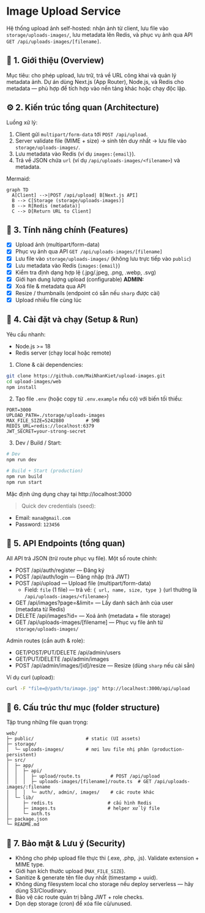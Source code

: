 # Image Upload Service

Hệ thống upload ảnh self-hosted: nhận ảnh từ client, lưu file vào `storage/uploads-images/`, lưu metadata lên Redis, và phục vụ ảnh qua API `GET /api/uploads-images/[filename]`.

## 🧭 1. Giới thiệu (Overview)

Mục tiêu: cho phép upload, lưu trữ, trả về URL công khai và quản lý metadata ảnh. Dự án dùng Next.js (App Router), Node.js, và Redis cho metadata — phù hợp để tích hợp vào nền tảng khác hoặc chạy độc lập.

## ⚙️ 2. Kiến trúc tổng quan (Architecture)

Luồng xử lý:

1. Client gửi `multipart/form-data` tới `POST /api/upload`.
2. Server validate file (MIME + size) → sinh tên duy nhất → lưu file vào `storage/uploads-images/`.
3. Lưu metadata vào Redis (ví dụ `images:{email}`).
4. Trả về JSON chứa `url` (ví dụ `/api/uploads-images/<filename>`) và metadata.

Mermaid:

```
graph TD
  A[Client] -->|POST /api/upload| B[Next.js API]
  B --> C[Storage (storage/uploads-images)]
  B --> R[Redis (metadata)]
  C --> D[Return URL to Client]
```

## 🧩 3. Tính năng chính (Features)

- [x] Upload ảnh (multipart/form-data)
- [x] Phục vụ ảnh qua API `GET /api/uploads-images/[filename]`
- [x] Lưu file vào `storage/uploads-images/` (không lưu trực tiếp vào `public`)
- [x] Lưu metadata vào Redis (`images:{email}`)
- [x] Kiểm tra định dạng hợp lệ (.jpg/.jpeg, .png, .webp, .svg)
- [x] Giới hạn dung lượng upload (configurable)
      **ADMIN:**
- [x] Xoá file & metadata qua API
- [x] Resize / thumbnails (endpoint có sẵn nếu `sharp` được cài)
- [x] Upload nhiều file cùng lúc

## 🚀 4. Cài đặt và chạy (Setup & Run)

Yêu cầu nhanh:

- Node.js >= 18
- Redis server (chạy local hoặc remote)

1. Clone & cài dependencies:

```bash
git clone https://github.com/MaiNhanKiet/upload-images.git
cd upload-images/web
npm install
```

2. Tạo file `.env` (hoặc copy từ `.env.example` nếu có) với biến tối thiểu:

```
PORT=3000
UPLOAD_PATH=./storage/uploads-images
MAX_FILE_SIZE=5242880        # 5MB
REDIS_URL=redis://localhost:6379
JWT_SECRET=your-strong-secret
```

3. Dev / Build / Start:

```bash
# Dev
npm run dev

# Build + Start (production)
npm run build
npm run start
```

Mặc định ứng dụng chạy tại http://localhost:3000

> Quick dev credentials (seed):

- Email: `mana@gmail.com`
- Password: `123456`

## 🔌 5. API Endpoints (tổng quan)

All API trả JSON (trừ route phục vụ file). Một số route chính:

- POST /api/auth/register — Đăng ký
- POST /api/auth/login — Đăng nhập (trả JWT)
- POST /api/upload — Upload file (multipart/form-data)
  - Field: `file` (1 file) — trả về: `{ url, name, size, type }` (url thường là `/api/uploads-images/<filename>`)
- GET /api/images?page=&limit= — Lấy danh sách ảnh của user (metadata từ Redis)
- DELETE /api/images?id= — Xoá ảnh (metadata + file storage)
- GET /api/uploads-images/[filename] — Phục vụ file ảnh từ `storage/uploads-images/`

Admin routes (cần auth & role):

- GET/POST/PUT/DELETE /api/admin/users
- GET/PUT/DELETE /api/admin/images
- POST /api/admin/images/[id]/resize — Resize (dùng `sharp` nếu cài sẵn)

Ví dụ curl (upload):

```bash
curl -F "file=@/path/to/image.jpg" http://localhost:3000/api/upload
```

## 🧱 6. Cấu trúc thư mục (folder structure)

Tập trung những file quan trọng:

```
web/
├─ public/                   # static (UI assets)
├─ storage/
│  └─ uploads-images/        # nơi lưu file nhị phân (production-persistent)
├─ src/
│  ├─ app/
│  │  ├─ api/
│  │  │  ├─ upload/route.ts           # POST /api/upload
│  │  │  ├─ uploads-images/[filename]/route.ts  # GET /api/uploads-images/:filename
│  │  │  └─ auth/, admin/, images/    # các route khác
│  └─ lib/
│     ├─ redis.ts                    # cấu hình Redis
│     ├─ images.ts                   # helper xử lý file
│     └─ auth.ts
├─ package.json
└─ README.md
```

## 🔐 7. Bảo mật & Lưu ý (Security)

- Không cho phép upload file thực thi (.exe, .php, .js). Validate extension + MIME type.
- Giới hạn kích thước upload (`MAX_FILE_SIZE`).
- Sanitize & generate tên file duy nhất (timestamp + uuid).
- Không dùng filesystem local cho storage nếu deploy serverless — hãy dùng S3/Cloudinary.
- Bảo vệ các route quản trị bằng JWT + role checks.
- Dọn dẹp storage (cron) để xóa file cũ/unused.
